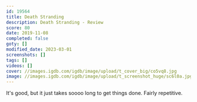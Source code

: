 ```yaml
---
id: 19564
title: Death Stranding
description: Death Stranding - Review
score: 80
date: 2019-11-08
completed: false
goty: []
modified_date: 2023-03-01
screenshots: []
tags: []
videos: []
cover: //images.igdb.com/igdb/image/upload/t_cover_big/co5vq8.jpg
image: //images.igdb.com/igdb/image/upload/t_screenshot_huge/sc6l0a.jpg
---
```

It's good, but it just takes soooo long to get things done. Fairly repetitive.